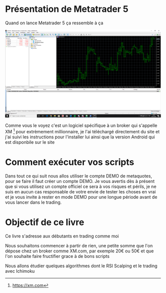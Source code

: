 # Présentation de Metatrader 5

Quand on lance Metatrader 5 ça ressemble à ça

![](manuscript/images/mt5.png)

Comme vous le voyez c'est un logiciel spécifique à un broker qui s'appelle XM [^XM] pour extrèmement millionnaire, je l'ai téléchargé directement du site et j'ai suivi les instructions pour l'installer lui ainsi que la version Android qui est disponbile sur le site

[^XM]: https://xm.com

# Comment exécuter vos scripts

Dans tout ce qui suit nous allos utiliser le compte DEMO de metaquotes, pour se faire il faut créer un compte DEMO. Je vous avertis dès à présent que si vous utilisez un compte officiel ce sera à vos risques et périls, je ne suis en aucun cas responsable de votre envie de tester les choses en vrai et je vous invite à rester en mode DEMO pour une longue période avant de vous lancer dans le trading.

# Objectif de ce livre

Ce livre s'adresse aux débutants en trading comme moi

Nous souhaitons commencer à partir de rien, une petite somme que l'on dépose chez un broker comme XM.com, par exemple 20€ ou 50€ et que l'on souhaite faire fructifier grace à de bons scripts

Nous allons étudier quelques algorithmes dont le RSI Scalping et le trading avec Ichimoku
